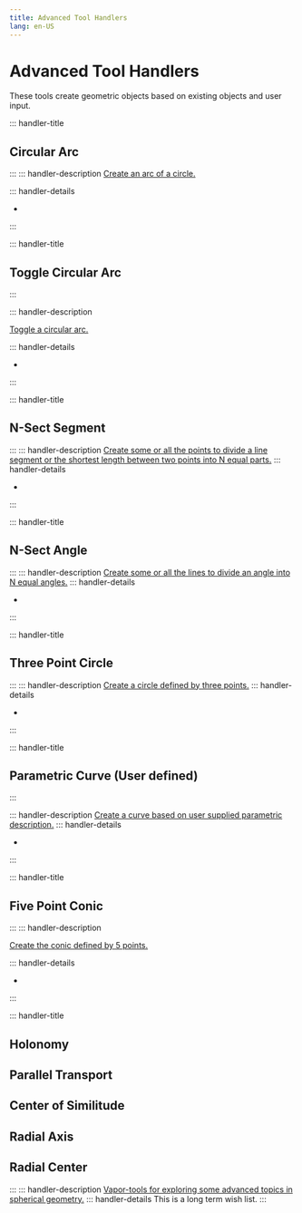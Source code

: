 ```yaml
---
title: Advanced Tool Handlers
lang: en-US
---
```


# Advanced Tool Handlers

These tools create geometric objects based on existing objects and user input.

::: handler-title

## Circular Arc

:::
::: handler-description
[Create an arc of a circle.](/tools/advanced.html#circular-arc)

::: handler-details

-

:::

::: handler-title

## Toggle Circular Arc

:::

::: handler-description

[Toggle a circular arc.](/tools/advanced.html#toggle-circular-arc)

::: handler-details

-

:::

::: handler-title

## N-Sect Segment

:::
::: handler-description
[Create some or all the points to divide a line segment or the shortest length between two points into N equal parts.](/tools/advanced.html#n-sect-segment)
::: handler-details

-

:::

::: handler-title

## N-Sect Angle

:::
::: handler-description
[Create some or all the lines to divide an angle into N equal angles.](/tools/advanced.html#n-sect-angle)
::: handler-details

-

:::

::: handler-title

## Three Point Circle

:::
::: handler-description
[Create a circle defined by three points.](/tools/advanced.html#three-point-circle)
::: handler-details

-

:::

::: handler-title

## Parametric Curve (User defined)

:::

::: handler-description
[Create a curve based on user supplied parametric description.](/tools/advanced.html#parametric-curve-user-defined)
::: handler-details

-

:::

::: handler-title

## Five Point Conic

:::
::: handler-description

[Create the conic defined by 5 points.](/tools/advanced.html#five-point-conic)

::: handler-details

-

:::

::: handler-title

## Holonomy

## Parallel Transport

## Center of Similitude

## Radial Axis

## Radial Center

:::
::: handler-description
[Vapor-tools for exploring some advanced topics in spherical geometry.](/tools/advanced.html#holonomy)
::: handler-details
This is a long term wish list.
:::

